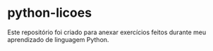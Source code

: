 # python-licoes

Este repositório foi criado para anexar exercícios feitos durante meu aprendizado de linguagem Python.

